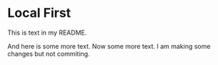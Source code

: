 # Local First

This is text in my README.

And here is some more text. Now some more text. I am making some changes but not commiting. 